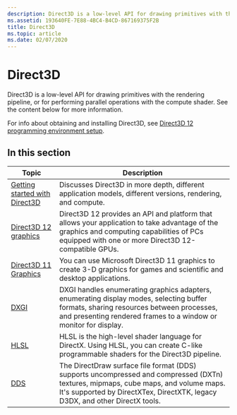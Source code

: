 ```yaml
---
description: Direct3D is a low-level API for drawing primitives with the rendering pipeline, or for performing parallel operations with the compute shader.
ms.assetid: 193640FE-7E88-4BC4-B4CD-867169375F2B
title: Direct3D
ms.topic: article
ms.date: 02/07/2020
---
```


# Direct3D

Direct3D is a low-level API for drawing primitives with the rendering pipeline, or for performing parallel operations with the compute shader. See the content below for more information.

For info about obtaining and installing Direct3D, see [Direct3D 12 programming environment setup](./direct3d12/directx-12-programming-environment-set-up.md).

## In this section

| Topic | Description |
|-|-|
| [Getting started with Direct3D](./getting-started-with-direct3d.md) | Discusses Direct3D in more depth, different application models, different versions, rendering, and compute. |
| [Direct3D 12 graphics](./direct3d12/direct3d-12-graphics.md) | Direct3D 12 provides an API and platform that allows your application to take advantage of the graphics and computing capabilities of PCs equipped with one or more Direct3D 12-compatible GPUs. |
| [Direct3D 11 Graphics](./direct3d11/atoc-dx-graphics-direct3d-11.md) | You can use Microsoft Direct3D 11 graphics to create 3-D graphics for games and scientific and desktop applications. |
| [DXGI](./direct3ddxgi/dx-graphics-dxgi.md) | DXGI handles enumerating graphics adapters, enumerating display modes, selecting buffer formats, sharing resources between processes, and presenting rendered frames to a window or monitor for display. |
| [HLSL](./direct3dhlsl/dx-graphics-hlsl.md) | HLSL is the high-level shader language for DirectX. Using HLSL, you can create C-like programmable shaders for the Direct3D pipeline. |
| [DDS](./direct3ddds/dx-graphics-dds.md) | The DirectDraw surface file format (DDS) supports uncompressed and compressed (DXTn) textures, mipmaps, cube maps, and volume maps. It's supported by DirectXTex, DirectXTK, legacy D3DX, and other DirectX tools. |
